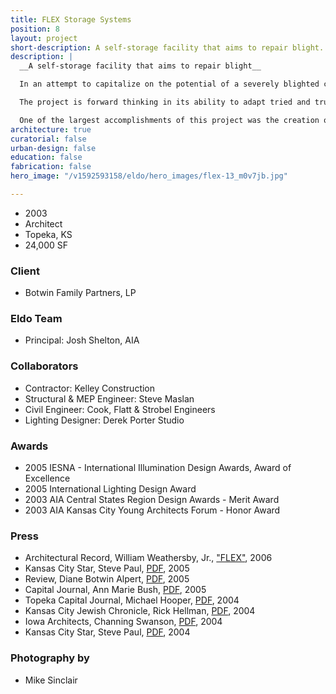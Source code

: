 ```yaml
---
title: FLEX Storage Systems
position: 8
layout: project
short-description: A self-storage facility that aims to repair blight.
description: |
  __A self-storage facility that aims to repair blight__

  In an attempt to capitalize on the potential of a severely blighted commercial corridor in Topeka, Kansas, the owner of an inherited post-war strip center hired EL DORADO to redevelop the site into a two phase self storage facility. A flexible building system was developed that has the unique ability to adapt to commercial or retail uses with minimal additional construction, should the economy of the region improve.

  The project is forward thinking in its ability to adapt tried and true industry rules for successful self storage facilities while providing a sensible redevelopment strategy for alternate future functions.

  One of the largest accomplishments of this project was the creation of “FLEX” zoning designation that allows the project to seamlessly upgrade over time from storage to commercial to retail uses as the market allows, all without the need to return to the city for rezoning.
architecture: true
curatorial: false
urban-design: false
education: false
fabrication: false
hero_image: "/v1592593158/eldo/hero_images/flex-13_m0v7jb.jpg"

---
```

- 2003
- Architect
- Topeka, KS
- 24,000 SF

### Client
- Botwin Family Partners, LP

### Eldo Team
- Principal: Josh Shelton, AIA

### Collaborators
- Contractor: Kelley Construction
- Structural & MEP Engineer: Steve Maslan
- Civil Engineer: Cook, Flatt & Strobel Engineers
- Lighting Designer: Derek Porter Studio

### Awards
- 2005 IESNA - International Illumination Design Awards, Award of Excellence
- 2005 International Lighting Design Award
- 2003 AIA Central States Region Design Awards - Merit Award
- 2003 AIA Kansas City Young Architects Forum -  Honor Award

### Press
- Architectural Record, William Weathersby, Jr., ["FLEX"](undefined "FLEX"), 2006
- Kansas City Star, Steve Paul, [PDF](//assets.ctfassets.net/7ceafwpo4r5g/2v3E8lbIfzNUa55DoHgOWW/94c34d3df7a5d6f41794058c247966f0/2005-Moving_In_Moving_Out-KC_Star.pdf "Download PDF: Projects Honored for Craftsmanship, Art and Architecture"), 2005
- Review, Diane Botwin Alpert, [PDF](//assets.ctfassets.net/7ceafwpo4r5g/3nsKtOEhtUfz6GuaJHQiXE/b2b474fdee43d0717e7d7aa84860bd60/2005-Botwin_Article-Review-compressed.pdf "Download PDF: Applied Experience: A Mother's Model for Thoughtful Development"), 2005
- Capital Journal, Ann Marie Bush, [PDF](//assets.ctfassets.net/7ceafwpo4r5g/3yHVkw8hgb7Zt40Ao4wg6X/f77d4b2bb2a756eecec6e18e4cd3e107/2005-Flex-Capital_Journal.pdf "Download PDF: Native Plants Blossom"), 2005
- Topeka Capital Journal, Michael Hooper, [PDF](//assets.ctfassets.net/7ceafwpo4r5g/4oP2YtXgXUkZpsNRYGTgCx/912268a089435fff7e3a1dc6997d4248/2004-Flex-CommercialJournal.pdf "Download PDF: Professionals Collaborate on Building"), 2004
- Kansas City Jewish Chronicle, Rick Hellman, [PDF](//assets.ctfassets.net/7ceafwpo4r5g/3qXc4hXMOPiacWq8e897e5/4aee18c1a2bb371b5401e6d7ebd6dee6/2004-FlexMIMO-Jewish_Chronicle.pdf "Download PDF: Flex Time: KC Developers Embrace Arts, Collaboration in Self-storage Project"), 2004
- Iowa Architects, Channing Swanson, [PDF](//assets.ctfassets.net/7ceafwpo4r5g/69eRJa3pRUH1I4A8EasNaV/240079ee5b093d680e98df43e75f1307/2004-Central_States-Iowa_Arch_Magazine.pdf "Download PDF: 2004 Central States Region Merit Award"), 2004
- Kansas City Star, Steve Paul, [PDF](//downloads.ctfassets.net/7ceafwpo4r5g/3oqylx9umHUNahse0qdvfo/7803e6f75c496fd227317adfdaa75ea3/2004-Design_Awards-KC_Star.pdf "Download PDF: DESIGN: Firms Honored for Environmental Projects"), 2004

### Photography by
- Mike Sinclair